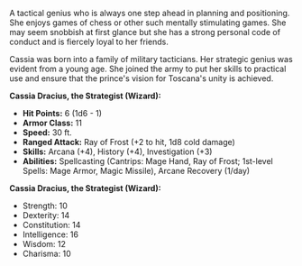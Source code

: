 A tactical genius who is always one step ahead in planning and positioning. She enjoys games of chess or other such mentally stimulating games.
She may seem snobbish at first glance but she has a strong personal code of conduct and is fiercely loyal to her friends.

Cassia was born into a family of military tacticians. Her strategic genius was evident from a young age. She joined the army to put her skills to practical use and ensure that the prince's vision for Toscana's unity is achieved.

**Cassia Dracius, the Strategist (Wizard):**

- **Hit Points:** 6 (1d6 - 1)
- **Armor Class:** 11
- **Speed:** 30 ft.
- **Ranged Attack:** Ray of Frost (+2 to hit, 1d8 cold damage)
- **Skills:** Arcana (+4), History (+4), Investigation (+3)
- **Abilities:** Spellcasting (Cantrips: Mage Hand, Ray of Frost; 1st-level Spells: Mage Armor, Magic Missile), Arcane Recovery (1/day)

**Cassia Dracius, the Strategist (Wizard):**

- Strength: 10
- Dexterity: 14
- Constitution: 14
- Intelligence: 16
- Wisdom: 12
- Charisma: 10